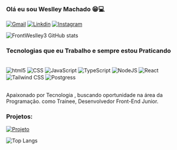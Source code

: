 ### Olá eu sou Weslley Machado 😁💻


[![Gmail](https://img.shields.io/badge/Gmail-D14836?style=for-the-badge&logo=gmail&logoColor=white
)](https://mail.google.com/mail/u/0/#inbox)
[![Linkdin](https://img.shields.io/badge/LinkedIn-0077B5?style=for-the-badge&logo=linkedin&logoColor=white
)](https://www.linkedin.com/in/weslleymachado/)
[![Instagram](https://img.shields.io/badge/Instagram-E4405F?style=for-the-badge&logo=instagram&logoColor=white
)](https://www.instagram.com/ice30black/)

![FrontWeslley3 GitHub stats](https://github-readme-stats.vercel.app/api?username=FrontWeslley3&show_icons=true&theme=synthwave)


### Tecnologias que eu Trabalho e sempre estou Praticando

<div style="display: incline_block"><br/>
  <img align="center" alt="html5" src="https://img.shields.io/badge/HTML5-E34F26?style=for-the-badge&logo=html5&logoColor=white"/>
    <img align="center" alt="CSS" src="https://img.shields.io/badge/CSS3-1572B6?style=for-the-badge&logo=css3&logoColor=white "/>
    <img align="center" alt="JavaScript" src="https://img.shields.io/badge/JavaScript-323330?style=for-the-badge&logo=javascript&logoColor=F7DF1E"/>
    <img align="center" alt="TypeScript" src="https://img.shields.io/badge/TypeScript-007ACC?style=for-the-badge&logo=typescript&logoColor=white"/>
    <img align="center" alt="NodeJS" src="https://img.shields.io/badge/Node.js-43853D?style=for-the-badge&logo=node.js&logoColor=white"/>
    <img align="center" alt="React" src="https://img.shields.io/badge/React-20232A?style=for-the-badge&logo=react&logoColor=white" />
    <img align="center" alt="Tailwind CSS" src="https://img.shields.io/badge/Tailwind_CSS-38B2AC?style=for-the-badge&logo=tailwind-css&logoColor=white"/>
        <img align="center" alt="Postgress" src="https://img.shields.io/badge/PostgreSQL-316192?style=for-the-badge&logo=postgresql&logoColor=white"/>
        

</div><br>


Apaixonado por Tecnologia , buscando oportunidade na área da Programação.
como Trainee, Desenvolvedor Front-End Junior.

### Projetos:
[![Projeto](https://img.shields.io/badge/website-000000?style=for-the-badge&logo=About.me&logoColor=white
)](https://weslleyportifolio.netlify.app/)



![Top Langs](https://github-readme-stats.vercel.app/api/top-langs/?username=FrontWeslley3&langs_count=8)


